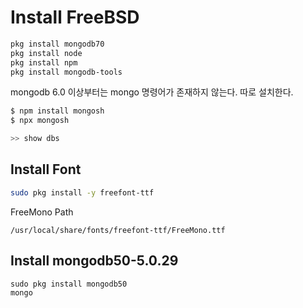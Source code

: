 # Install FreeBSD

```bash
pkg install mongodb70
pkg install node
pkg install npm
pkg install mongodb-tools
```

mongodb 6.0 이상부터는 mongo 명령어가 존재하지 않는다. 따로 설치한다.

```bash
$ npm install mongosh
$ npx mongosh

>> show dbs
```

## Install Font

```bash
sudo pkg install -y freefont-ttf
```

FreeMono Path

```
/usr/local/share/fonts/freefont-ttf/FreeMono.ttf
```

## Install mongodb50-5.0.29

```
sudo pkg install mongodb50
mongo
```
